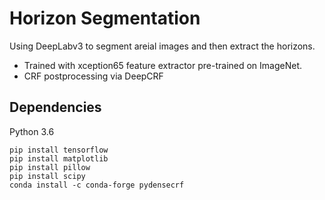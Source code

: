 # Horizon Segmentation

Using DeepLabv3 to segment areial images and then extract the horizons.

- Trained with xception65 feature extractor pre-trained on ImageNet.
- CRF postprocessing via DeepCRF

## Dependencies

Python 3.6

```shell
pip install tensorflow
pip install matplotlib
pip install pillow
pip install scipy
conda install -c conda-forge pydensecrf
```
